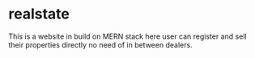 # realstate
This is a website in build on MERN stack here user can register and sell their properties directly no need of in between dealers.
